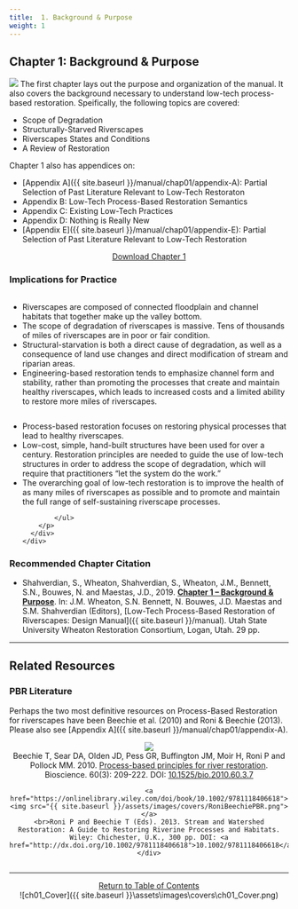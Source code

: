 ```yaml
---
title:  1. Background & Purpose
weight: 1
---
```

## Chapter 1: Background & Purpose

<a  href="https://usu.box.com/s/zyhvv9yhgtnudvs6f1uaz9cl1olycyka"><img class="float-right" src="{{ site.baseurl }}/assets/images/covers/Chap1.png"></a>
The first chapter lays out the purpose and organization of the manual. It also covers the background necessary to understand low-tech process-based restoration. Speifically, the following topics are covered:
- Scope of Degradation
- Structurally-Starved Riverscapes
- Riverscapes States and Conditions
- A Review of Restoration

Chapter 1 also has appendices on:
- [Appendix A]({{ site.baseurl }}/manual/chap01/appendix-A): Partial Selection of Past Literature Relevant to Low-Tech Restoraton 
- Appendix B: Low-Tech Process-Based Restoration Semantics
- Appendix C: Existing Low-Tech Practices
- Appendix D: Nothing is Really New
- [Appendix E]({{ site.baseurl }}/manual/chap01/appendix-E): Partial Selection of Past Literature Relevant to Low-Tech Restoration

<div align="center">
	<a class="hollow button" href="https://usu.box.com/s/zyhvv9yhgtnudvs6f1uaz9cl1olycyka"> Download Chapter 1 <i class="fa fa-file-pdf-o" aria-hidden="true"></i></a>
</div>



### Implications for Practice

<div class="row small-up-2 medium-up-2">

  <div class="column">
    <div class="card">
        <div class="card-section">
        <p><ul>
	<li>Riverscapes are composed of connected floodplain and channel habitats that together make up the valley bottom.</li>
	<li>The scope of degradation of riverscapes is massive. Tens of thousands of miles of riverscapes are in poor or fair condition. </li>
	<li>Structural-starvation is both a direct cause of degradation, as well as a consequence of land use changes and direct modification of stream and riparian areas.</li>
	<li>Engineering-based restoration tends to emphasize channel form and stability, rather than promoting the processes that create and maintain healthy riverscapes, which leads to increased costs and a limited ability to restore more miles of riverscapes.</li>
	</ul>
	</p>
      </div>
    </div>
  </div>
  <div class="column">
    <div class="card">
      <div class="card-section">
        <p>
        	<ul>
        		<li>Process-based restoration focuses on restoring physical processes that lead to healthy riverscapes. </li>
	<li>Low-cost, simple, hand-built structures have been used for over a century. Restoration principles are needed to guide the use of low-tech structures in order to address the scope of degradation, which will require that practitioners “let the system do the work.”</li>
	<li>The overarching goal of low-tech restoration is to improve the health of as many miles of riverscapes as possible and to promote and maintain the full range of self-sustaining riverscape processes. </li>

			</ul>
	    </p>
	  </div>
	</div>
  </div>
</div>



### Recommended Chapter Citation

- <a href="https://usu.box.com/s/zyhvv9yhgtnudvs6f1uaz9cl1olycyka" ><i class="fa fa-file-pdf-o" aria-hidden="true"></i></a> Shahverdian, S., Wheaton, Shahverdian, S., Wheaton, J.M., Bennett, S.N., Bouwes, N. and Maestas, J.D., 2019. [**Chapter 1 – Background & Purpose**](https://usu.box.com/s/zyhvv9yhgtnudvs6f1uaz9cl1olycyka). In: J.M. Wheaton, S.N. Bennett, N. Bouwes, J.D. Maestas and S.M. Shahverdian (Editors), [Low-Tech Process-Based Restoration of Riverscapes: Design Manual]({{ site.baseurl }}/manual). Utah State University Wheaton Restoration Consortium, Logan, Utah. 29 pp.

-----
## Related Resources


### PBR Literature

Perhaps the two most definitive resources on Process-Based Restoration for riverscapes have been Beechie et al. (2010) and Roni & Beechie (2013).  Please also see [Appendix A]({{ site.baseurl }}/manual/chap01/appendix-A).

<div class="row small-up-2 medium-up-2 large-up-2" align="center">
  	<div class="column column-block">
  		<a href="https://www.fs.fed.us/rm/pubs_other/rmrs_2010_beechie_t001.pdf"><img src="{{ site.baseurl }}/assets/images/covers/Beechie_PBR.png"></a>
<br>
	Beechie T, Sear DA, Olden JD, Pess GR, Buffington JM, Moir H, Roni P and Pollock MM. 2010. <a href="https://www.fs.fed.us/rm/pubs_other/rmrs_2010_beechie_t001.pdf">Process-based principles for river restoration</a>. Bioscience. 60(3): 209-222.  DOI: <a href="http://dx.doi.org/10.1525/bio.2010.60.3.7">10.1525/bio.2010.60.3.7</a>
	</div>
<div class="column column-block">

	<a href="https://onlinelibrary.wiley.com/doi/book/10.1002/9781118406618"><img src="{{ site.baseurl }}/assets/images/covers/RoniBeechiePBR.png"></a>
	<br>Roni P and Beechie T (Eds). 2013. Stream and Watershed Restoration: A Guide to Restoring Riverine Processes and Habitats. Wiley: Chichester, U.K., 300 pp. DOI: <a href="http://dx.doi.org/10.1002/9781118406618">10.1002/9781118406618</a>
	</div>
</div>

------
<div align="center">
	<a class="hollow button" href="{{ site.baseurl }}/manual/"><i class="fa fa-arrow-circle-up" aria-hidden="true"></i>  Return to Table of Contents <i class="fa fa-list-ol" aria-hidden="true"></i></a>


</div>
![ch01_Cover]({{ site.baseurl }}\assets\images\covers\ch01_Cover.png)